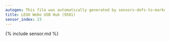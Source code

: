 ```yaml
---
autogen: This file was automatically generated by sensors-defs-to-markdown.py
title: LEGO WeDo USB Hub (9581)
sensor_index: 23
---
```


{% include sensor.md %}
